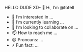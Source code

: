 HELLO DUDE XD- 👋 Hi, I’m @totell
- 👀 I’m interested in ...
- 🌱 I’m currently learning ...
- 💞️ I’m looking to collaborate on ...
- 📫 How to reach me ...
- 😄 Pronouns: ...
- ⚡ Fun fact: ...

<!---
totell/totell is a ✨ special ✨ repository because its `README.md` (this file) appears on your GitHub profile.
You can click the Preview link to take a look at your changes.
--->
